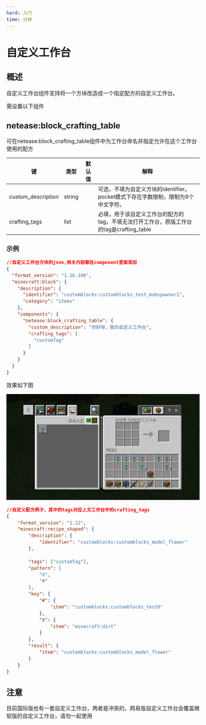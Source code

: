 ```yaml
---
hard: 入门
time: 分钟
---
```

# 自定义工作台

## 概述

自定义工作台组件支持将一个方块改造成一个指定配方的自定义工作台。

需设置以下组件

## netease:block_crafting_table

可在netease:block_crafting_table组件中为工作台命名并指定允许在这个工作台使用的配方

| 键                 | 类型   | 默认值 | 解释                                                         |
| ------------------ | ------ | ------ | ------------------------------------------------------------ |
| custom_description | string |        | 可选，不填为自定义方块的identifier。pocket模式下存在字数限制，限制为9个中文字符。 |
| crafting_tags      | list   |        | 必填，用于该自定义工作台的配方的tag，不填无法打开工作台，原版工作台的tag是crafting_table     |

### 示例
```json
//自定义工作台方块的json,相关内容都在component里面添加
{
  "format_version": "1.16.100",
  "minecraft:block": {
    "description": {
      "identifier": "customblocks:customblocks_test_mobspawner1",
	  "category": "items"
    },
    "components": {
      "netease:block_crafting_table": {
        "custom_description": "你好呀，我的自定义工作台",
        "crafting_tags": [
          "customTag"
        ]
      }
    }
  }
}
```

效果如下图

![image-20230330215418831](../picture/customblock/customCraftingTable.png)

```json
//自定义配方例子，其中的tags对应上文工作台中的crafting_tags
{
	"format_version": "1.12",
	"minecraft:recipe_shaped": {
		"description": {
			"identifier": "customblocks:customblocks_model_flower"
		},

		"tags": ["customTag"],
		"pattern": [
			"X",
			"#"
		],
		"key": {
			"#": {
				"item": "customblocks:customblocks_test0"
			},
			"X": {
				"item": "minecraft:dirt"
			}
		},
		"result": {
			"item": "customblocks:customblocks_model_flower"
		}
	}
}
```



## 注意

目前国际版也有一套自定义工作台，两者是冲突的，网易版自定义工作台会覆盖微软版的自定义工作台，请勿一起使用
